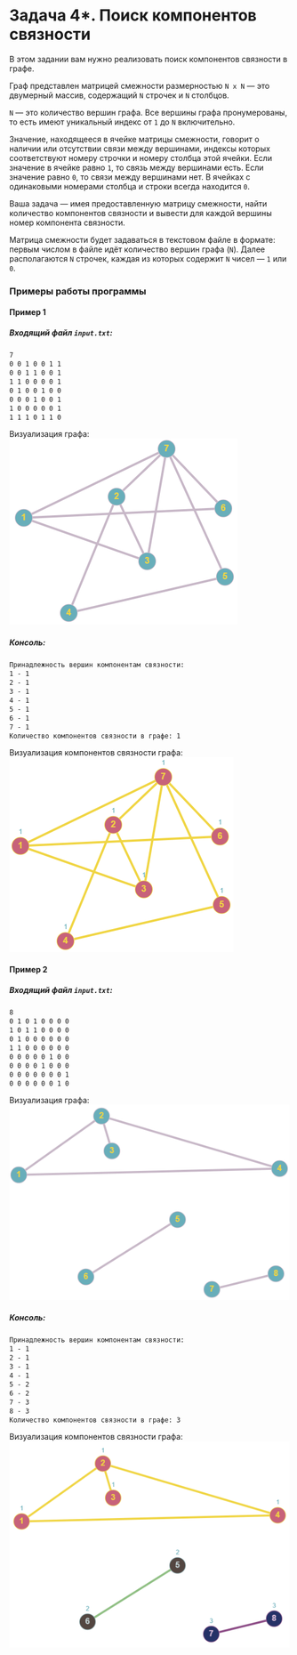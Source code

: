 # Задача 4*. Поиск компонентов связности
В этом задании вам нужно реализовать поиск компонентов связности в графе.

Граф представлен матрицей смежности размерностью `N x N` — это двумерный массив, содержащий `N` строчек и `N` столбцов.

`N` — это количество вершин графа. Все вершины графа пронумерованы, то есть имеют уникальный индекс от `1` до `N` включительно.

Значение, находящееся в ячейке матрицы смежности, говорит о наличии или отсутствии связи между вершинами, индексы которых соответствуют номеру строчки и номеру столбца этой ячейки. Если значение в ячейке равно `1`, то связь между вершинами есть. Если значение равно `0`, то связи между вершинами нет. В ячейках с одинаковыми номерами столбца и строки всегда находится `0`.

Ваша задача — имея предоставленную матрицу смежности, найти количество компонентов связности и вывести для каждой вершины номер компонента связности.

Матрица смежности будет задаваться в текстовом файле в формате: первым числом в файле идёт количество вершин графа (`N`). Далее располагаются `N` строчек, каждая из которых содержит `N` чисел — `1` или `0`.

### Примеры работы программы
#### Пример 1
##### Входящий файл `input.txt`:
```
7
0 0 1 0 0 1 1
0 0 1 1 0 0 1
1 1 0 0 0 0 1
0 1 0 0 1 0 0 
0 0 0 1 0 0 1 
1 0 0 0 0 0 1 
1 1 1 0 1 1 0
```

Визуализация графа: ![Граф 1](graph1_empty.png)
##### Консоль:
```
Принадлежность вершин компонентам связности:
1 - 1
2 - 1
3 - 1
4 - 1
5 - 1
6 - 1
7 - 1
Количество компонентов связности в графе: 1
```

Визуализация компонентов связности графа: ![Граф 1 компоненты связности](graph1_components.png)
#### Пример 2
##### Входящий файл `input.txt`:
```
8
0 1 0 1 0 0 0 0 
1 0 1 1 0 0 0 0 
0 1 0 0 0 0 0 0 
1 1 0 0 0 0 0 0 
0 0 0 0 0 1 0 0 
0 0 0 0 1 0 0 0 
0 0 0 0 0 0 0 1 
0 0 0 0 0 0 1 0 
```

Визуализация графа: ![Граф 2](graph2_empty.png)
##### Консоль:
```
Принадлежность вершин компонентам связности:
1 - 1
2 - 1
3 - 1
4 - 1
5 - 2
6 - 2
7 - 3
8 - 3
Количество компонентов связности в графе: 3
```
Визуализация компонентов связности графа: ![Граф 2 компоненты связности](graph2_components.png)


